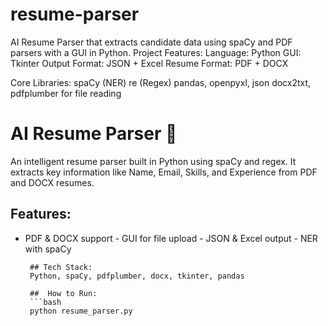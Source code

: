 # resume-parser
AI Resume Parser that extracts candidate data using spaCy and PDF parsers with a GUI in Python.
 Project Features:
 Language: Python
 GUI: Tkinter
 Output Format: JSON + Excel
 Resume Format: PDF + DOCX

 Core Libraries:
 spaCy (NER)
 re (Regex)
 pandas, openpyxl, json
 docx2txt, pdfplumber for file reading

 # AI Resume Parser 📄

 An intelligent resume parser built in Python using spaCy and regex. It extracts key information like Name, Email, Skills, and Experience from PDF and DOCX resumes.

 ##  Features:
 - PDF & DOCX support
        - GUI for file upload
        - JSON & Excel output
        - NER with spaCy
        
        ## Tech Stack:
        Python, spaCy, pdfplumber, docx, tkinter, pandas
        
        ##  How to Run:
        ```bash
        python resume_parser.py
